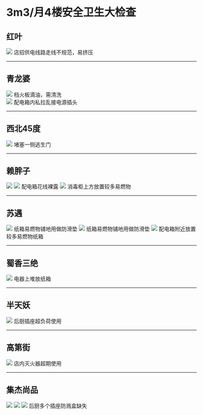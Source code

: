 # 3m3/月4楼安全卫生大检查


## 红叶
![](/inspection-img/m3/2m-4f-1.jpg)
店招供电线路走线不规范，易挤压

---

## 青龙婆
![](/inspection-img/m3/2m-4f-2.jpg)
档火板滴油，需清洗  
![](/inspection-img/m3/2m-4f-3.jpg)
配电箱内私拉乱接电源插头

---

## 西北45度
![](/inspection-img/m3/2m-4f-5.jpg)
堵塞一侧逃生门

---

## 赖胖子
![](/inspection-img/m3/2m-4f-6.jpg)
![](/inspection-img/m3/2m-4f-7.jpg)
配电箱花线裸露 
![](/inspection-img/m3/2m-4f-8.jpg)
消毒柜上方放置较多易燃物

---

## 苏遇
![](/inspection-img/m3/2m-4f-9.jpg)
纸箱易燃物铺地用做防滑垫 
![](/inspection-img/m3/2m-4f-10.jpg)
纸箱易燃物铺地用做防滑垫 
![](/inspection-img/m3/2m-4f-11.jpg)
配电箱附近放置较多易燃物纸箱

---

## 蜀香三绝
![](/inspection-img/m3/2m-4f-12.jpg)
电器上堆放纸箱

---

## 半天妖
![](/inspection-img/m3/2m-4f-13.jpg)
后厨插座超负荷使用

---

## 高第街
![](/inspection-img/m3/2m-4f-14.jpg)
店内灭火器超期使用

---

## 集杰尚品
![](/inspection-img/m3/2m-4f-15.jpg)
![](/inspection-img/m3/2m-4f-16.jpg)
![](/inspection-img/m3/2m-4f-17.jpg)
后厨多个插座防溅盒缺失